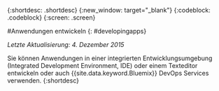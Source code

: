 {:shortdesc: .shortdesc}
{:new_window: target="_blank"}
{:codeblock: .codeblock}
{:screen: .screen}

#Anwendungen entwickeln
{: #developingapps}

*Letzte Aktualisierung: 4. Dezember 2015*

Sie können Anwendungen in einer integrierten Entwicklungsumgebung (Integrated Development Environment, IDE) oder einem Texteditor entwickeln oder auch
{{site.data.keyword.Bluemix}} DevOps Services verwenden. {:shortdesc} 
